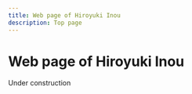 ```yaml
---
title: Web page of Hiroyuki Inou
description: Top page
---
```


# Web page of Hiroyuki Inou

Under construction
